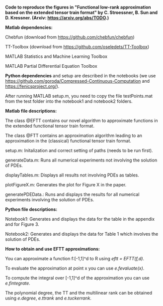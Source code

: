 **Code to reproduce the figures in "Functional low-rank approximation based on the extended tensor train format" by C. Stroessner, B. Sun and D. Kressner.
(Arxiv: https://arxiv.org/abs/TODO.)**

**Matlab dependencies:**

Chebfun (download from https://github.com/chebfun/chebfun)

TT-Toolbox (download from https://github.com/oseledets/TT-Toolbox)

MATLAB Statistics and Machine Learning Toolbox

MATLAB Partial Differential Equation Toolbox

**Python dependencies** and setup are described in the notebooks (we use https://github.com/goroda/Compressed-Continuous-Computation and https://fenicsproject.org/).

After running MATLAB setup.m, you need to copy the file testPoints.mat from the test folder into the notebook1 and notebook2 folders.



**Matlab file descriptions:**

The class @EFTT contains our novel algorithm to approximate functions in the extended functional tensor train format.

The class @FTT contains an approximation algorithm leading to an approximation in the (classical) functional tensor train format.

setup.m: Initalization and correct setting of paths (needs to be run first).

generateData.m: Runs all numerical experiments not involving the solution of PDEs.

displayTables.m: Displays all results not involving PDEs as tables.

plotFigureX.m: Generates the plot for Figure X in the paper. 

generatePDEData.: Runs and displays the results for all numerical experiments involving the solution of PDEs.



**Python file descriptions:**

Notebook1: Generates and displays the data for the table in the appendix and for Figure 3.

Notebook2: Generates and displays the data for Table 1 which involves the solution of PDEs.


**How to obtain and use EFTT approximations:**

You can approximate a function f:[-1,1]^d to R using *eftt = EFTT(f,d)*.

To evaluate the approximation at point x you can use *e.fevaluate(x)*.

To compute the integral over [-1,1]^d of the approximation you can use *e.fintegrate*.

The polynomial degree, the TT and the multilinear rank can be obtained using *e.degree*, *e.ttrank* and *e.tuckerrank*.


